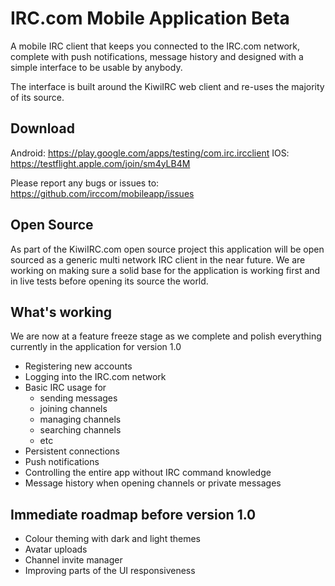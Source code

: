 # IRC.com Mobile Application Beta

A mobile IRC client that keeps you connected to the IRC.com network, complete with push notifications, message history and designed with a simple interface to be usable by anybody.

The interface is built around the KiwiIRC web client and re-uses the majority of its source.

## Download
Android: https://play.google.com/apps/testing/com.irc.ircclient
IOS: https://testflight.apple.com/join/sm4yLB4M

Please report any bugs or issues to: https://github.com/irccom/mobileapp/issues

## Open Source
As part of the KiwiIRC.com open source project this application will be open sourced as a generic multi network IRC client in the near future. We are working on making sure a solid base for the application is working first and in live tests before opening its source the world.

## What's working
We are now at a feature freeze stage as we complete and polish everything currently in the application for version 1.0
* Registering new accounts
* Logging into the IRC.com network
* Basic IRC usage for
  - sending messages
  - joining channels
  - managing channels
  - searching channels
  - etc
* Persistent connections
* Push notifications
* Controlling the entire app without IRC command knowledge
* Message history when opening channels or private messages

## Immediate roadmap before version 1.0
* Colour theming with dark and light themes
* Avatar uploads
* Channel invite manager
* Improving parts of the UI responsiveness

